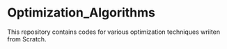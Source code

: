 # Optimization_Algorithms
This repository contains codes for various optimization techniques wriiten from Scratch.
